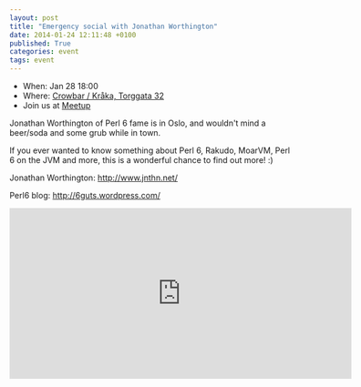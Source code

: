 ```yaml
---
layout: post
title: "Emergency social with Jonathan Worthington"
date: 2014-01-24 12:11:48 +0100
published: True
categories: event
tags: event
---
```


* When: Jan 28 18:00
* Where: [Crowbar / Kråka, Torggata 32](https://maps.google.com/maps?f=q&hl=en&q=Torggata+32%2C+Oslo%2C+no)
* Join us at [Meetup](https://www.meetup.com/Oslo-pm/events/162287772/)

Jonathan Worthington of Perl 6 fame is in Oslo, and wouldn&#39;t mind a beer/soda and some grub while in town. 

If you ever wanted to know something about Perl 6, Rakudo, MoarVM, Perl 6 on the JVM and more, this is a wonderful chance to find out more! :)

Jonathan Worthington: <a href="http://www.jnthn.net/"><a class="linkified" href="http://www.jnthn.net/">http://www.jnthn.net/</a></a>

Perl6 blog: <a href="http://6guts.wordpress.com/"><a class="linkified" href="http://6guts.wordpress.com/">http://6guts.wordpress.com/</a></a>

<iframe class="google-maps" src="https://www.google.com/maps/embed/v1/place?q=q=Torggata+32%2C+Oslo%2C+no&key=AIzaSyASIjsQVcDWLnkdszZ-yw13Qcs-iFk8Q4Y" width="600" height="300" frameborder="0" allowfullscreen></iframe>
